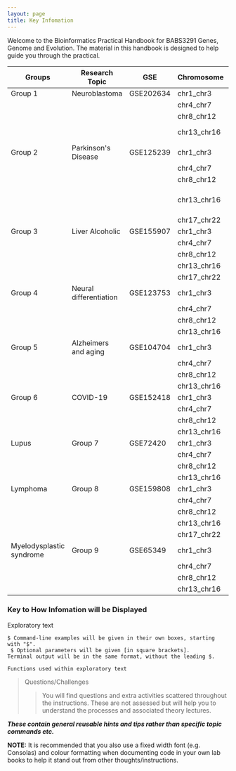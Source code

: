 ```yaml
---
layout: page
title: Key Infomation
---
```


Welcome to the Bioinformatics Practical Handbook for BABS3291 Genes, Genome and Evolution. The material in this handbook is designed to help guide you through the practical.


| Groups                   | Research Topic         | GSE       | Chromosome  | First name | Last name                 |
| ------------------------ | ---------------------- | --------- | ----------- | ---------- | ------------------------- |
| Group 1                  | Neuroblastoma          | GSE202634 | chr1_chr3   | Aleksandar | Blagojevich               |
|                          |                        |           | chr4_chr7   | Sukriti    | Joshi                     |
|                          |                        |           | chr8_chr12  | Sarah      | Assi                      |
|                          |                        |           | chr13_chr16 | Ella       | Van Wensveen              |
| Group 2                  | Parkinson's Disease    | GSE125239 | chr1_chr3   | Eva        | Scoufis                   |
|                          |                        |           | chr4_chr7   | Yingjian   | Wang                      |
|                          |                        |           | chr8_chr12  | Mali       | Woods                     |
|                          |                        |           | chr13_chr16 | Rola       | Wael Foud Zohairy Zohairy |
|                          |                        |           | chr17_chr22 | Ceyda      | Kula                      |
| Group 3                  | Liver Alcoholic        | GSE155907 | chr1_chr3   | Emma       | Redd                      |
|                          |                        |           | chr4_chr7   | Hanyuan    | Liu                       |
|                          |                        |           | chr8_chr12  | James      | Wang                      |
|                          |                        |           | chr13_chr16 | Rafael     | Colinares                 |
|                          |                        |           | chr17_chr22 | Anju       | Harada                    |
| Group 4                  | Neural differentiation | GSE123753 | chr1_chr3   | Nandan     | Dhanekula                 |
|                          |                        |           | chr4_chr7   | Ziggi      | Zikmann                   |
|                          |                        |           | chr8_chr12  | Neysa      | Njo                       |
|                          |                        |           | chr13_chr16 | Ellen      | Breynard                  |
| Group 5                  | Alzheimers and aging   | GSE104704 | chr1_chr3   | Sara       | Laker                     |
|                          |                        |           | chr4_chr7   | Isabelle   | Duff                      |
|                          |                        |           | chr8_chr12  | Olivia     | Reeves                    |
|                          |                        |           | chr13_chr16 | Kai Kam    | Chiu                      |
| Group 6                  | COVID-19               | GSE152418 | chr1_chr3   | Zihan      | Zeng                      |
|                          |                        |           | chr4_chr7   | Jasmin     | Yip                       |
|                          |                        |           | chr8_chr12  | Daniel     | Vergov                    |
|                          |                        |           | chr13_chr16 | Mark       | Burgess                   |
| Lupus                    | Group 7                | GSE72420  | chr1_chr3   | Sakun      | Munasinghe                |
|                          |                        |           | chr4_chr7   | Iris       | Chang                     |
|                          |                        |           | chr8_chr12  | Andreas    | Bartnitzky                |
|                          |                        |           | chr13_chr16 | James      | Hilton                    |
| Lymphoma                 | Group 8                | GSE159808 | chr1_chr3   | Patricia   | Chang                     |
|                          |                        |           | chr4_chr7   | Hugh       | Benz                      |
|                          |                        |           | chr8_chr12  | Thomas     | Altamura                  |
|                          |                        |           | chr13_chr16 | Marta      | Stojnic                   |
|                          |                        |           | chr17_chr22 | Jessica    | Gu                        |
| Myelodysplastic syndrome | Group 9                | GSE65349  | chr1_chr3   | Mengning   | Zhang                     |
|                          |                        |           | chr4_chr7   | Mariya     | Skripnikova               |
|                          |                        |           | chr8_chr12  | Junhee     | Kim                       |
|                          |                        |           | chr13_chr16 | Jon        | Mann                      |




### Key to How Infomation will be Displayed
Exploratory text
```
$ Command-line examples will be given in their own boxes, starting with "$".
 $ Optional parameters will be given [in square brackets].
Terminal output will be in the same format, without the leading $.
```

`Functions used within exploratory text`
> Questions/Challenges
>>  You will find questions and extra activities scattered throughout the instructions. These are not assessed but will help you to understand the processes and associated theory lectures.


<em>**These contain general reusable hints and tips rather than specific topic commands etc.**</em>





**NOTE:**  It is recommended that you also use a fixed width font (e.g. Consolas) and colour formatting when documenting code in your own lab books to help it stand out from other thoughts/instructions.
